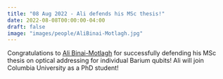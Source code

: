 ```yaml
---
title: "08 Aug 2022 - Ali defends his MSc thesis!"
date: 2022-08-08T00:00:00-04:00
draft: false
image: "images/people/AliBinai-Motlagh.jpg"
---
```


Congratulations to [Ali Binai-Motlagh](/members/ali-binai-motlagh/) for successfully defending his MSc thesis on optical addressing for individual Barium qubits! Ali will join Columbia University as a PhD student!


